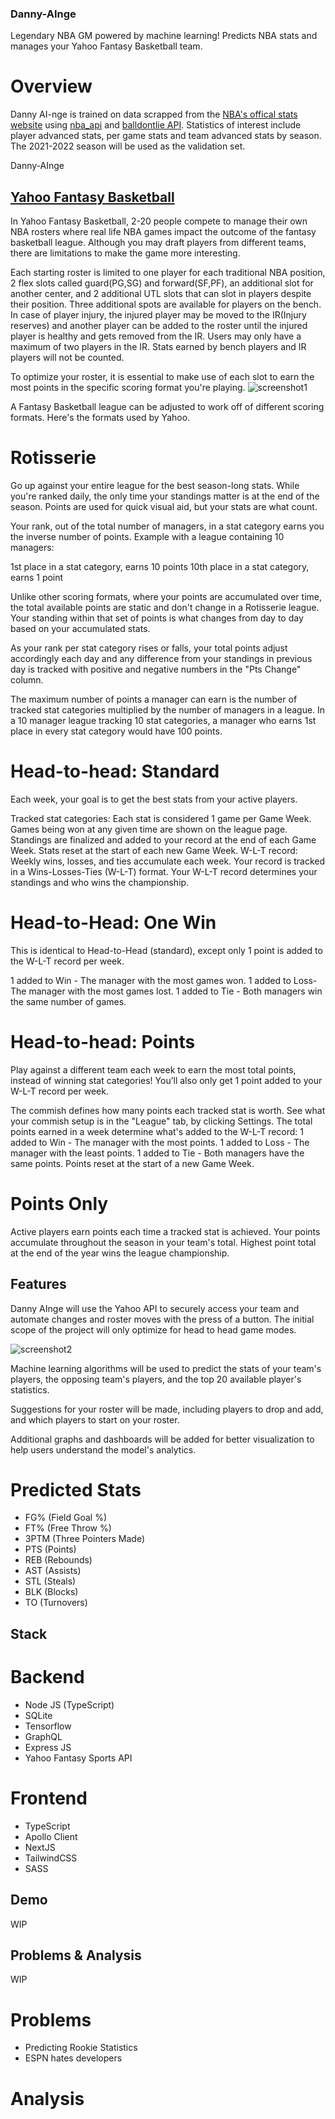 ### Danny-AInge
Legendary NBA GM powered by machine learning! Predicts NBA stats and manages your Yahoo Fantasy Basketball team.

# Overview 
Danny AI-nge is trained on data scrapped from the [NBA's offical stats website](https://www.nba.com/stats) using [nba_api](https://github.com/swar/nba_api) and [balldontlie API](https://app.balldontlie.io/). Statistics of interest include player advanced stats, per game stats and team advanced stats by season. The 2021-2022 season will be used as the validation set.

Danny-AInge
## [Yahoo Fantasy Basketball](https://basketball.fantasysports.yahoo.com/)
In Yahoo Fantasy Basketball, 2-20 people compete to manage their own NBA rosters where real life NBA games impact the outcome of the fantasy basketball league. Although you may draft players from different teams, there are limitations to make the game more interesting. 

Each starting roster is limited to one player for each traditional NBA position, 2 flex slots called guard(PG,SG) and forward(SF,PF), an additional slot for another center, and 2 additional UTL slots that can slot in players despite their position. Three additional spots are available for players on the bench. In case of player injury, the injured player may be moved to the IR(Injury reserves) and another player can be added to the roster until the injured player is healthy and gets removed from the IR. Users may only have a maximum of two players in the IR. Stats earned by bench players and IR players will not be counted. 

To optimize your roster, it is essential to make use of each slot to earn the most points in the specific scoring format you're playing.
![screenshot1](assets/roster_screenshot.PNG)

A Fantasy Basketball league can be adjusted to work off of different scoring formats. Here's the formats used by Yahoo. 

# Rotisserie
Go up against your entire league for the best season-long stats. While you're ranked daily, the only time your standings matter is at the end of the season. Points are used for quick visual aid, but your stats are what count.

Your rank, out of the total number of managers, in a stat category earns you the inverse number of points. Example with a league containing 10 managers:

1st place in a stat category, earns 10 points
10th place in a stat category, earns 1 point

Unlike other scoring formats, where your points are accumulated over time, the total available points are static and don't change in a Rotisserie league. Your standing within that set of points is what changes from day to day based on your accumulated stats.

As your rank per stat category rises or falls, your total points adjust accordingly each day and any difference from your standings in previous day is tracked with positive and negative numbers in the "Pts Change" column.

The maximum number of points a manager can earn is the number of tracked stat categories multiplied by the number of managers in a league. In a 10 manager league tracking 10 stat categories, a manager who earns 1st place in every stat category would have 100 points.

# Head-to-head: Standard
Each week, your goal is to get the best stats from your active players.

Tracked stat categories:
Each stat is considered 1 game per Game Week.
Games being won at any given time are shown on the league page.
Standings are finalized and added to your record at the end of each Game Week.
Stats reset at the start of each new Game Week.
W-L-T record:
Weekly wins, losses, and ties accumulate each week.
Your record is tracked in a Wins-Losses-Ties (W-L-T) format.
Your W-L-T record determines your standings and who wins the championship.

# Head-to-Head: One Win
This is identical to Head-to-Head (standard), except only 1 point is added to the W-L-T record per week.

1 added to Win - The manager with the most games won.
1 added to Loss- The manager with the most games lost.
1 added to Tie - Both managers win the same number of games.

# Head-to-head: Points
Play against a different team each week to earn the most total points, instead of winning stat categories! You’ll also only get 1 point added to your W-L-T record per week.

The commish defines how many points each tracked stat is worth.
See what your commish setup is in the "League" tab, by clicking Settings.
The total points earned in a week determine what's added to the W-L-T record:
1 added to Win - The manager with the most points.
1 added to Loss - The manager with the least points.
1 added to Tie - Both managers have the same points.
Points reset at the start of a new Game Week.

# Points Only
Active players earn points each time a tracked stat is achieved.
Your points accumulate throughout the season in your team's total.
Highest point total at the end of the year wins the league championship.

## Features
Danny AInge will use the Yahoo API to securely access your team and automate changes and roster moves with the press of a button. The initial scope of the project will only optimize for head to head game modes.

![screenshot2](assets/h2h-screenshot.PNG)

Machine learning algorithms will be used to predict the stats of your team's players, the opposing team's players, and the top 20 available player's statistics. 

Suggestions for your roster will be made, including players to drop and add, and which players to start on your roster.

Additional graphs and dashboards will be added for better visualization to help users understand the model's analytics. 

# Predicted Stats
- FG% (Field Goal %) 
- FT% (Free Throw %) 
- 3PTM (Three Pointers Made)
- PTS (Points)
- REB (Rebounds)
- AST (Assists)
- STL (Steals)
- BLK (Blocks)
- TO (Turnovers)

## Stack

# Backend
- Node JS (TypeScript)
- SQLite
- Tensorflow
- GraphQL
- Express JS
- Yahoo Fantasy Sports API

# Frontend
- TypeScript
- Apollo Client
- NextJS
- TailwindCSS
- SASS

## Demo
WIP 

## Problems & Analysis
WIP

# Problems
- Predicting Rookie Statistics
- ESPN hates developers

# Analysis


